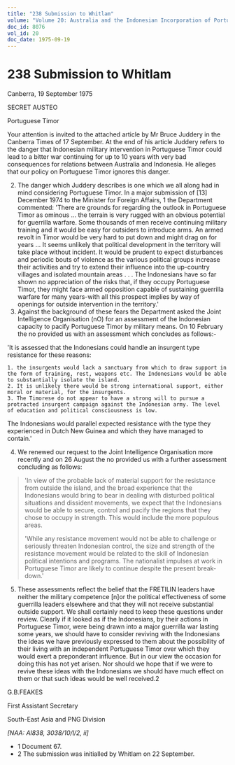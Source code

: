 ```yaml
---
title: "238 Submission to Whitlam"
volume: "Volume 20: Australia and the Indonesian Incorporation of Portuguese Timor, 1974-1976"
doc_id: 8076
vol_id: 20
doc_date: 1975-09-19
---
```


# 238 Submission to Whitlam

Canberra, 19 September 1975

SECRET AUSTEO

Portuguese Timor

Your attention is invited to the attached article by Mr Bruce Juddery in the Canberra Times of 17 September. At the end of his article Juddery refers to the danger that Indonesian military intervention in Portuguese Timor could lead to a bitter war continuing for up to 10 years with very bad consequences for relations between Australia and Indonesia. He alleges that our policy on Portuguese Timor ignores this danger.

  2. The danger which Juddery describes is one which we all along had in mind considering Portuguese Timor. In a major submission of [13] December 1974 to the Minister for Foreign Affairs, 1 the Department commented: 'There are grounds for regarding the outlook in Portuguese Timor as ominous ... the terrain is very rugged with an obvious potential for guerrilla warfare. Some thousands of men receive continuing military training and it would be easy for outsiders to introduce arms. An armed revolt in Timor would be very hard to put down and might drag on for years ... It seems unlikely that political development in the territory will take place without incident. It would be prudent to expect disturbances and periodic bouts of violence as the various political groups increase their activities and try to extend their influence into the up-country villages and isolated mountain areas . . . The Indonesians have so far shown no appreciation of the risks that, if they occupy Portuguese Timor, they might face armed opposition capable of sustaining guerrilla warfare for many years-with all this prospect implies by way of openings for outside intervention in the territory.'
  3. Against the background of these fears the Department asked the Joint Intelligence Organisation (nO) for an assessment of the Indonesian capacity to pacify Portuguese Timor by military means. On 10 February the no provided us with an assessment which concludes as follows:- 

'It is assessed that the Indonesians could handle an insurgent type resistance for these reasons: 

    1. the insurgents would lack a sanctuary from which to draw support in the form of training, rest, weapons etc. The Indonesians would be able to substantially isolate the island.
    2. It is unlikely there would be strong international support, either moral or material, for the insurgents.
    3. The Timorese do not appear to have a strong will to pursue a protracted insurgent campaign against the Indonesian army. The level of education and political consciousness is low.

The Indonesians would parallel expected resistance with the type they experienced in Dutch New Guinea and which they have managed to contain.'

  4. We renewed our request to the Joint Intelligence Organisation more recently and on 26 August the no provided us with a further assessment concluding as follows: 

> 'In view of the probable lack of material support for the resistance from outside the island, and the broad experience that the Indonesians would bring to bear in dealing with disturbed political situations and dissident movements, we expect that the Indonesians would be able to secure, control and pacify the regions that they chose to occupy in strength. This would include the more populous areas.
> 
> 'While any resistance movement would not be able to challenge or seriously threaten Indonesian control, the size and strength of the resistance movement would be related to the skill of Indonesian political intentions and programs. The nationalist impulses at work in Portuguese Timor are likely to continue despite the present break-down.'

  5. These assessments reflect the belief that the FRETILIN leaders have neither the military competence [n]or the political effectiveness of some guerrilla leaders elsewhere and that they will not receive substantial outside support. We shall certainly need to keep these questions under review. Clearly if it looked as if the Indonesians, by their actions in Portuguese Timor, were being drawn into a major guerrilla war lasting some years, we should have to consider reviving with the Indonesians the ideas we have previously expressed to them about the possibility of their living with an independent Portuguese Timor over which they would exert a preponderant influence. But in our view the occasion for doing this has not yet arisen. Nor should we hope that if we were to revive these ideas with the Indonesians we should have much effect on them or that such ideas would be well received.2



G.B.FEAKES

First Assistant Secretary

South-East Asia and PNG Division

_[NAA: Al838, 3038/10/l/2, ii]_

  * 1 Document 67. 
  * 2 The submission was initialled by Whitlam on 22 September. 



